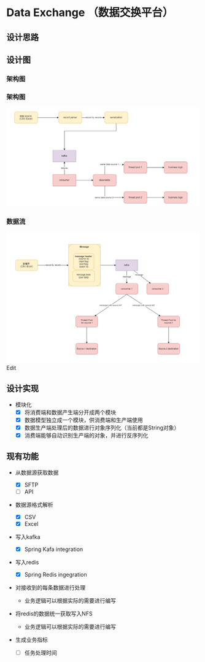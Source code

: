 # Data Exchange （数据交换平台）

## 设计思路



## 设计图

### 架构图 ###
### 架构图 ###
![](https://github.com/achui1980/data-exchange/blob/develop/diagram/architecture.png?raw=true)
### 数据流 ###
![](https://raw.githubusercontent.com/achui1980/data-exchange/develop/diagram/dataflow.png)
Edit

## 设计实现

- 模块化
    - [x] 将消费端和数据产生端分开成两个模块
    - [x] 数据模型独立成一个模块，供消费端和生产端使用
    - [x] 数据生产端处理后的数据进行对象序列化（当前都是String对象）
    - [x] 消费端能够自动识别生产端的对象，并进行反序列化

## 现有功能

- 从数据源获取数据

    - [x] SFTP
    - [ ] API
- 数据源格式解析

    - [x] CSV
    - [x] Excel
- 写入kafka

    - [x] Spring Kafa integration
- 写入redis

    - [x] Spring Redis ingegration
- 对接收到的每条数据进行处理

    - 业务逻辑可以根据实际的需要进行编写
- 将redis的数据统一获取写入NFS

    - 业务逻辑可以根据实际的需要进行编写
- 生成业务指标

    - [ ] 任务处理时间